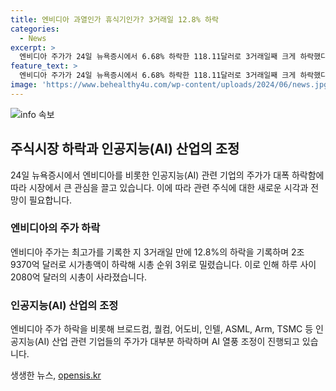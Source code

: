```yaml
---
title: 엔비디아 과열인가 휴식기인가? 3거래일 12.8% 하락
categories:
  - News
excerpt: >
  엔비디아 주가가 24일 뉴욕증시에서 6.68% 하락한 118.11달러로 3거래일째 크게 하락했다. 시가총액은 2조 9370억 달러로 떨어져 시총 3위로 하락했으며, 2080억 달러가 증발했다. 엔비디아뿐만 아니라 AI 업체들도 대부분 주가가 조정을 받았는데, 퀄컴, 인텔, TSMC 등도 크게 하락했다. AI 열풍에 따른 주식 시장의 거품과 투자자들의 지나친 기대에 우려가 제기되고 있다. (요약문 완료)
feature_text: >
  엔비디아 주가가 24일 뉴욕증시에서 6.68% 하락한 118.11달러로 3거래일째 크게 하락했다. 시가총액은 2조 9370억 달러로 떨어져 시총 3위로 하락했으며, 2080억 달러가 증발했다. 엔비디아뿐만 아니라 AI 업체들도 대부분 주가가 조정을 받았는데, 퀄컴, 인텔, TSMC 등도 크게 하락했다. AI 열풍에 따른 주식 시장의 거품과 투자자들의 지나친 기대에 우려가 제기되고 있다. (요약문 완료)
image: 'https://www.behealthy4u.com/wp-content/uploads/2024/06/news.jpg'
---
```


<p><img src="https://www.behealthy4u.com/wp-content/uploads/2024/06/news.jpg" alt="info 속보" /></p>

<h2 data-ke-size="size26">주식시장 하락과 인공지능(AI) 산업의 조정</h2>

<p data-ke-size="size16">24일 뉴욕증시에서 엔비디아를 비롯한 인공지능(AI) 관련 기업의 주가가 대폭 하락함에 따라 시장에서 큰 관심을 끌고 있습니다. 이에 따라 관련 주식에 대한 새로운 시각과 전망이 필요합니다.</p>

<h3>엔비디아의 주가 하락</h3>

<p data-ke-size="size16">엔비디아 주가는 최고가를 기록한 지 3거래일 만에 12.8%의 하락을 기록하며 2조 9370억 달러로 시가총액이 하락해 시총 순위 3위로 밀렸습니다. 이로 인해 하루 사이 2080억 달러의 시총이 사라졌습니다.</p>

<h3>인공지능(AI) 산업의 조정</h3>

<p data-ke-size="size16">엔비디아 주가 하락을 비롯해 브로드컴, 퀄컴, 어도비, 인텔, ASML, Arm, TSMC 등 인공지능(AI) 산업 관련 기업들의 주가가 대부분 하락하며 AI 열풍 조정이 진행되고 있습니다.</p>
생생한 뉴스, <a href="https://opensis.kr" rel="dofollow">opensis.kr</a>


